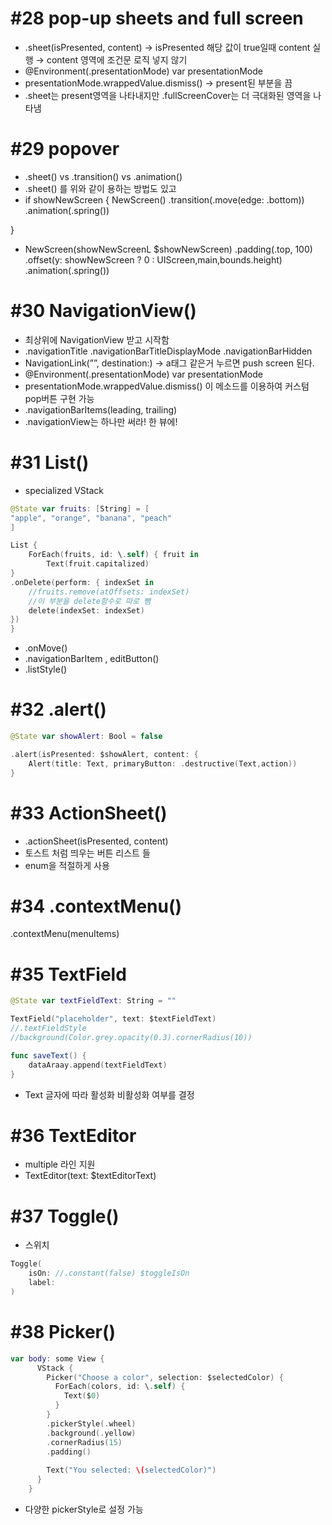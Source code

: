 # #28 pop-up sheets and full screen

- .sheet(isPresented, content)
→ isPresented 해당 값이 true일때 content 실행
→ content 영역에 조건문 로직 넣지 않기
- @Environment(\.presentationMode) var presentationMode
- presentationMode.wrappedValue.dismiss()
→ present된 부분을 끔
- .sheet는 present영역을 나타내지만
.fullScreenCover는 더 극대화된 영역을 나타냄

# #29 popover

- .sheet() vs .transition() vs .animation()
- .sheet() 를 위와 같이 용하는 방법도 있고
- if showNewScreen { 
NewScreen()
.transition(.move(edge: .bottom))
.animation(.spring())

}

- NewScreen(showNewScreenL $showNewScreen)
.padding(.top, 100)
.offset(y: showNewScreen ? 0 : UIScreen,main,bounds.height)
.animation(.spring())

# #30 NavigationView()

- 최상위에 NavigationView 받고 시작함
- .navigationTitle
.navigationBarTitleDisplayMode
.navigationBarHidden
- NavigationLink(””, destination:)
→ a태그 같은거 누르면 push screen 된다.
- @Environment(\.presentationMode) var presentationMode
- presentationMode.wrappedValue.dismiss()
이 메소드를 이용하여 커스텀 pop버튼 구현 가능
- .navigationBarItems(leading, trailing)
- .navigationView는 하나만 써라! 한 뷰에!

# #31 List()

- specialized VStack

```swift
@State var fruits: [String] = [
"apple", "orange", "banana", "peach"
]

List {
	ForEach(fruits, id: \.self) { fruit in
		Text(fruit.capitalized)
}
.onDelete(perform: { indexSet in 
	//fruits.remove(atOffsets: indexSet)
	//이 부분을 delete함수로 따로 뺌
	delete(indexSet: indexSet)
})
}
```

- .onMove()
- .navigationBarItem , editButton()
- .listStyle()

# #32 .alert()

```swift
@State var showAlert: Bool = false

.alert(isPresented: $showAlert, content: {
	Alert(title: Text, primaryButton: .destructive(Text,action))
}
```

# #33 ActionSheet()

- .actionSheet(isPresented, content)
- 토스트 처럼 띄우는 버튼 리스트 들
- enum을 적절하게 사용

# #34 .contextMenu()

.contextMenu(menuItems)

# #35 TextField

```swift
@State var textFieldText: String = ""

TextField("placeholder", text: $textFieldText)
//.textFieldStyle
//background(Color.grey.opacity(0.3).cornerRadius(10))

func saveText() {
	dataAraay.append(textFieldText)
} 
```

- Text 글자에 따라 활성화 비활성화 여부를 결정

# #36 TextEditor

- multiple 라인 지원
- TextEditor(text: $textEditorText)

# #37 Toggle()

- 스위치

```swift
Toggle(
	isOn: //.constant(false) $toggleIsOn
	label:
)
```

# #38 Picker()

```swift
var body: some View {
      VStack {
        Picker("Choose a color", selection: $selectedColor) {
          ForEach(colors, id: \.self) {
            Text($0)
          }
        }
        .pickerStyle(.wheel)
        .background(.yellow)
        .cornerRadius(15)
        .padding()
        
        Text("You selected: \(selectedColor)")
      }
    }
```

- 다양한 pickerStyle로 설정 가능